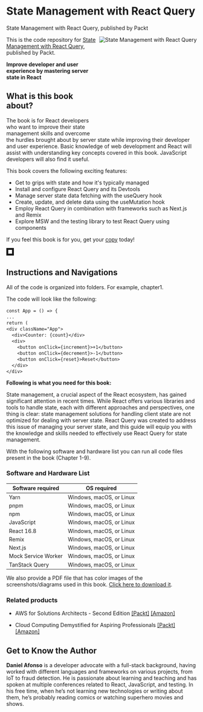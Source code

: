 # State Management with React Query
State Management with React Query, published by Packt

<a href="https://www.packtpub.com/product/state-management-with-react-query/9781803231341"><img src="https://static.packt-cdn.com/products/9781803231341/cover/smaller" alt="State Management with React Query" height="256px" align="right"></a>

This is the code repository for [State Management with React Query](https://www.packtpub.com/product/state-management-with-react-query/9781803231341), published by Packt.

**Improve developer and user experience by mastering server state in React**

## What is this book about?

The book is for React developers who want to improve their state management skills and overcome the hurdles brought about by server state while improving their developer and user experience. Basic knowledge of web development and React will assist with understanding key concepts covered in this book. JavaScript developers will also find it useful.	

This book covers the following exciting features:

* Get to grips with state and how it's typically managed
* Install and configure React Query and its Devtools
* Manage server state data fetching with the useQuery hook
* Create, update, and delete data using the useMutation hook
* Employ React Query in combination with frameworks such as Next.js and Remix
* Explore MSW and the testing library to test React Query using components 

If you feel this book is for you, get your [copy](https://www.amazon.com/State-Management-React-Query-experience/dp/1803231343) today!

<a href="https://www.packtpub.com/?utm_source=github&utm_medium=banner&utm_campaign=GitHubBanner"><img src="https://raw.githubusercontent.com/PacktPublishing/GitHub/master/GitHub.png" 
alt="https://www.packtpub.com/" border="5" /></a>

## Instructions and Navigations
All of the code is organized into folders. For example, chapter1.

The code will look like the following:
```
const App = () => {
...
return (
<div className="App">
  <div>Counter: {count}</div>
  <div>
    <button onClick={increment}>+1</button>
    <button onClick={decrement}>-1</button>
    <button onClick={reset}>Reset</button>
  </div>
</div>

```

**Following is what you need for this book:**

State management, a crucial aspect of the React ecosystem, has gained significant attention in recent times. While React offers various libraries and tools to handle state, each with different approaches and perspectives, one thing is clear: state management solutions for handling client state are not optimized for dealing with server state. React Query was created to address this issue of managing your server state, and this guide will equip you with the knowledge and skills needed to effectively use React Query for state management.

With the following software and hardware list you can run all code files present in the book (Chapter 1-9).
### Software and Hardware List
| Software required                    | OS required                         |
| ------------------------------------ | ----------------------------------- |
| Yarn                                 | Windows, macOS, or Linux            |
| pnpm                                 | Windows, macOS, or Linux            |
| npm                                  | Windows, macOS, or Linux            |
| JavaScript                           | Windows, macOS, or Linux            |
| React 16.8                           | Windows, macOS, or Linux            |
| Remix                                | Windows, macOS, or Linux            |
| Next.js                              | Windows, macOS, or Linux            |
| Mock Service Worker                  | Windows, macOS, or Linux            |
| TanStack Query                       | Windows, macOS, or Linux            |

We also provide a PDF file that has color images of the screenshots/diagrams used in this book. [Click here to download it](https://packt.link/Wt1n6).


### Related products <Other books you may enjoy>
* AWS for Solutions Architects - Second Edition  [[Packt]](https://www.packtpub.com/product/aws-for-solutions-architects-second-edition/9781803238951) [[Amazon]](https://www.amazon.com/AWS-Solutions-Architects-workload-cloud-native/dp/180323895X)

* Cloud Computing Demystified for Aspiring Professionals  [[Packt]](https://www.packtpub.com/product/cloud-computing-demystified-for-aspiring-professionals/9781803243313) [[Amazon]](https://www.amazon.com/Cloud-Computing-Demystified-Aspiring-Professionals/dp/1803243317)

## Get to Know the Author
**Daniel Afonso** is a developer advocate with a full-stack background, having worked with different languages and frameworks on various projects, from IoT to fraud detection. He is passionate about learning and teaching and has spoken at multiple conferences related to React, JavaScript, and testing. In his free time, when he’s not learning new technologies or writing about them, he’s probably reading comics or watching superhero movies and shows.	
